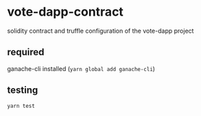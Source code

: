 # vote-dapp-contract
solidity contract and truffle configuration of the vote-dapp project

## required 
ganache-cli installed (```yarn global add ganache-cli```)

## testing
``yarn test``